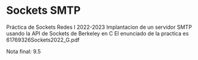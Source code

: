 # Sockets SMTP 
 Práctica de Sockets Redes I 2022-2023
 Implantacion de un servidor SMTP usando la API de Sockets de Berkeley en C
 El enunciado de la practica es 61769326Sockets2022_G.pdf
 
 Nota final: 9.5
